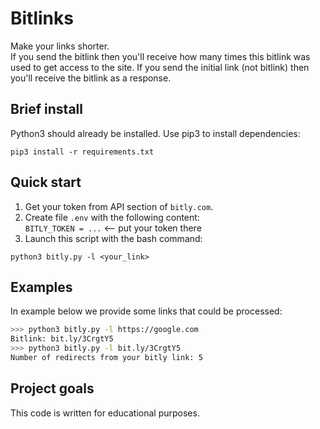 # Bitlinks
Make your links shorter.  
If you send the bitlink then you'll receive how many times this bitlink was used to get access to the site. If you send the initial link (not bitlink) then you'll receive the bitlink as a response.

## Brief install
Python3 should already be installed. Use pip3 to install dependencies:  
```
pip3 install -r requirements.txt
```

## Quick start
1. Get your token from API section of `bitly.com`.
2. Create file `.env` with the following content:  
	`BITLY_TOKEN = ...` <-- put your token there
3. Launch this script with the bash command: 
```
python3 bitly.py -l <your_link>
```

## Examples
In example below we provide some links that could be processed:
```bash
>>> python3 bitly.py -l https://google.com   
Bitlink: bit.ly/3CrgtY5
>>> python3 bitly.py -l bit.ly/3CrgtY5
Number of redirects from your bitly link: 5
```

## Project goals
This code is written for educational purposes.